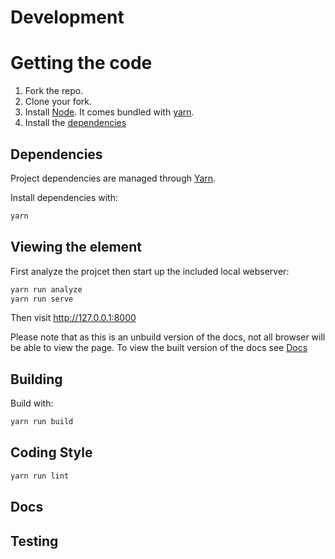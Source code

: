 # Development

Getting the code
================



1.  Fork the repo.
2.  Clone your fork.
3.  Install [Node](https://nodejs.org/en/download/). It comes bundled with [yarn](https://yarnpkg.com/).
4.  Install the [dependencies](#dependencies)

## Dependencies

Project dependencies are managed through [Yarn](https://yarnpkg.com/lang/en/docs/install).

Install dependencies with:

```sh
yarn
```

## Viewing the element

First analyze the projcet then start up the included local webserver:

```sh
yarn run analyze
yarn run serve
```

Then visit http://127.0.0.1:8000

Please note that as this is an unbuild version of the docs, not all browser will be able to view the page. To view the built version of the docs see [Docs](#docs)

## Building

Build with:

```sh
yarn run build
```

## Coding Style

```sh
yarn run lint
```

## Docs


## Testing
